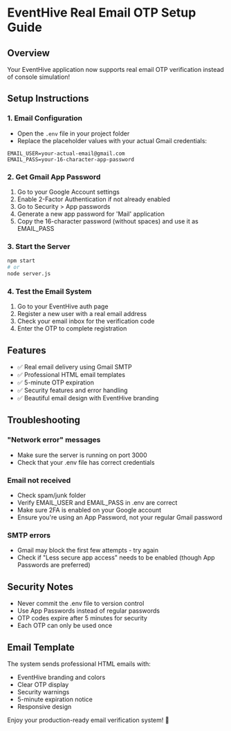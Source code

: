 # EventHive Real Email OTP Setup Guide

## Overview
Your EventHive application now supports real email OTP verification instead of console simulation!

## Setup Instructions

### 1. Email Configuration
- Open the `.env` file in your project folder
- Replace the placeholder values with your actual Gmail credentials:

```
EMAIL_USER=your-actual-email@gmail.com
EMAIL_PASS=your-16-character-app-password
```

### 2. Get Gmail App Password
1. Go to your Google Account settings
2. Enable 2-Factor Authentication if not already enabled
3. Go to Security > App passwords
4. Generate a new app password for 'Mail' application
5. Copy the 16-character password (without spaces) and use it as EMAIL_PASS

### 3. Start the Server
```bash
npm start
# or
node server.js
```

### 4. Test the Email System
1. Go to your EventHive auth page
2. Register a new user with a real email address
3. Check your email inbox for the verification code
4. Enter the OTP to complete registration

## Features
- ✅ Real email delivery using Gmail SMTP
- ✅ Professional HTML email templates
- ✅ 5-minute OTP expiration
- ✅ Security features and error handling
- ✅ Beautiful email design with EventHive branding

## Troubleshooting

### "Network error" messages
- Make sure the server is running on port 3000
- Check that your .env file has correct credentials

### Email not received
- Check spam/junk folder
- Verify EMAIL_USER and EMAIL_PASS in .env are correct
- Make sure 2FA is enabled on your Google account
- Ensure you're using an App Password, not your regular Gmail password

### SMTP errors
- Gmail may block the first few attempts - try again
- Check if "Less secure app access" needs to be enabled (though App Passwords are preferred)

## Security Notes
- Never commit the .env file to version control
- Use App Passwords instead of regular passwords
- OTP codes expire after 5 minutes for security
- Each OTP can only be used once

## Email Template
The system sends professional HTML emails with:
- EventHive branding and colors
- Clear OTP display
- Security warnings
- 5-minute expiration notice
- Responsive design

Enjoy your production-ready email verification system! 🎉

